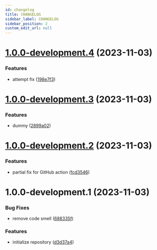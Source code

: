 ```yaml
---
id: changelog
title: CHANGELOG
sidebar_label: CHANGELOG
sidebar_position: 2
custom_edit_url: null
---
```


# [1.0.0-development.4](https://github.com/ikari-engine/last-test/compare/v1.0.0-development.3...v1.0.0-development.4) (2023-11-03)

### Features

- attempt fix ([198e7f3](https://github.com/ikari-engine/last-test/commit/198e7f3b5bd11e3d5f0c71a4fd194bec4664b5bb))

# [1.0.0-development.3](https://github.com/ikari-engine/last-test/compare/v1.0.0-development.2...v1.0.0-development.3) (2023-11-03)

### Features

- dummy ([2899a02](https://github.com/ikari-engine/last-test/commit/2899a02062dc8f056d53d4872a364c01bd4831e9))

# [1.0.0-development.2](https://github.com/ikari-engine/last-test/compare/v1.0.0-development.1...v1.0.0-development.2) (2023-11-03)

### Features

- partial fix for GitHub action ([fcd3546](https://github.com/ikari-engine/last-test/commit/fcd354627d89d3e1845602e52f3a0381e032b513))

# 1.0.0-development.1 (2023-11-03)

### Bug Fixes

- remove code smell ([688335f](https://github.com/ikari-engine/last-test/commit/688335f60adbdb063677485a173ef68e6b8a0b17))

### Features

- initialize repository ([d3d37a4](https://github.com/ikari-engine/last-test/commit/d3d37a48d3a37c698c05fd8cde49bc685dff546c))
